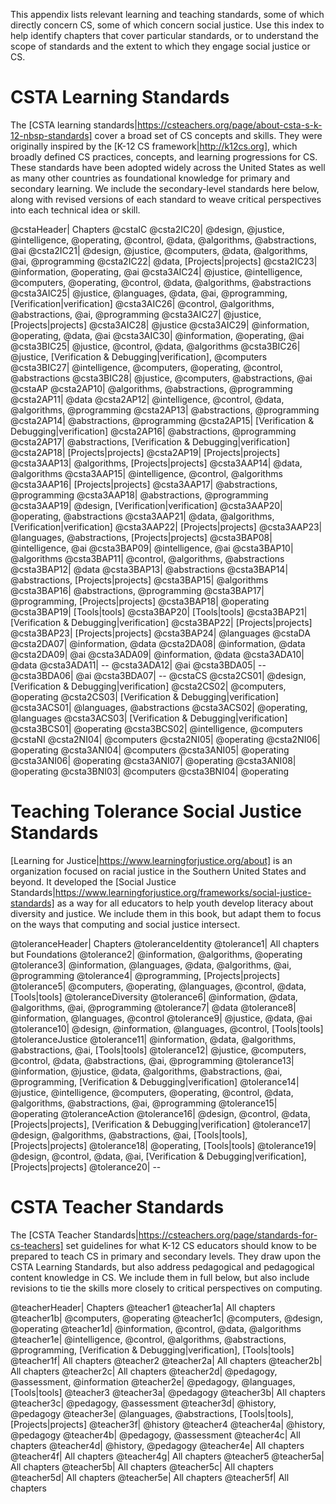 This appendix lists relevant learning and teaching standards, some of which directly concern CS, some of which concern social justice. Use this index to help identify chapters that cover particular standards, or to understand the scope of standards and the extent to which they engage social justice or CS.


# CSTA Learning Standards

The [CSTA learning standards|https://csteachers.org/page/about-csta-s-k-12-nbsp-standards] cover a broad set of CS concepts and skills. They were originally inspired by the [K-12 CS framework|http://k12cs.org], which broadly defined CS practices, concepts, and learning progressions for CS. These standards have been adopted widely across the United States as well as many other countries as foundational knowledge for primary and secondary learning. We include the secondary-level standards here below, along with revised versions of each standard to weave critical perspectives into each technical idea or skill.

@cstaHeader| Chapters
@cstaIC
@csta2IC20| @design, @justice, @intelligence, @operating, @control, @data, @algorithms, @abstractions, @ai
@csta2IC21| @design, @justice, @computers, @data, @algorithms, @ai, @programming
@csta2IC22| @data, [Projects|projects]
@csta2IC23| @information, @operating, @ai
@csta3AIC24| @justice, @intelligence, @computers, @operating, @control, @data, @algorithms, @abstractions
@csta3AIC25| @justice, @languages, @data, @ai, @programming, [Verification|verification]
@csta3AIC26| @control, @algorithms, @abstractions, @ai, @programming
@csta3AIC27| @justice, [Projects|projects]
@csta3AIC28| @justice
@csta3AIC29| @information, @operating, @data, @ai
@csta3AIC30| @information, @operating, @ai
@csta3BIC25| @justice, @control, @data, @algorithms
@csta3BIC26| @justice, [Verification & Debugging|verification], @computers
@csta3BIC27| @intelligence, @computers, @operating, @control, @abstractions
@csta3BIC28| @justice, @computers, @abstractions, @ai
@cstaAP
@csta2AP10| @algorithms, @abstractions, @programming
@csta2AP11| @data
@csta2AP12| @intelligence, @control, @data, @algorithms, @programming
@csta2AP13| @abstractions, @programming
@csta2AP14| @abstractions, @programming
@csta2AP15| [Verification & Debugging|verification]
@csta2AP16| @abstractions, @programming
@csta2AP17| @abstractions, [Verification & Debugging|verification]
@csta2AP18| [Projects|projects]
@csta2AP19| [Projects|projects]
@csta3AAP13| @algorithms, [Projects|projects]
@csta3AAP14| @data, @algorithms
@csta3AAP15| @intelligence, @control, @algorithms
@csta3AAP16| [Projects|projects]
@csta3AAP17| @abstractions, @programming
@csta3AAP18| @abstractions, @programming
@csta3AAP19| @design, [Verification|verification]
@csta3AAP20| @operating, @abstractions
@csta3AAP21| @data, @algorithms, [Verification|verification]
@csta3AAP22| [Projects|projects]
@csta3AAP23| @languages, @abstractions, [Projects|projects]
@csta3BAP08| @intelligence, @ai
@csta3BAP09| @intelligence, @ai
@csta3BAP10| @algorithms
@csta3BAP11| @control, @algorithms, @abstractions
@csta3BAP12| @data
@csta3BAP13| @abstractions
@csta3BAP14| @abstractions, [Projects|projects]
@csta3BAP15| @algorithms
@csta3BAP16| @abstractions, @programming
@csta3BAP17| @programming, [Projects|projects]
@csta3BAP18| @operating
@csta3BAP19| [Tools|tools]
@csta3BAP20| [Tools|tools]
@csta3BAP21| [Verification & Debugging|verification]
@csta3BAP22| [Projects|projects]
@csta3BAP23| [Projects|projects]
@csta3BAP24| @languages
@cstaDA
@csta2DA07| @information, @data
@csta2DA08| @information, @data
@csta2DA09| @ai
@csta3ADA09| @information, @data
@csta3ADA10| @data
@csta3ADA11| --
@csta3ADA12| @ai
@csta3BDA05| --
@csta3BDA06| @ai
@csta3BDA07| --
@cstaCS
@csta2CS01| @design, [Verification & Debugging|verification]
@csta2CS02| @computers, @operating
@csta2CS03| [Verification & Debugging|verification]
@csta3ACS01| @languages, @abstractions
@csta3ACS02| @operating, @languages
@csta3ACS03| [Verification & Debugging|verification]
@csta3BCS01| @operating
@csta3BCS02| @intelligence, @computers
@cstaNI
@csta2NI04| @computers
@csta2NI05| @operating
@csta2NI06| @operating
@csta3ANI04| @computers
@csta3ANI05| @operating
@csta3ANI06| @operating
@csta3ANI07| @operating
@csta3ANI08| @operating
@csta3BNI03| @computers
@csta3BNI04| @operating

# Teaching Tolerance Social Justice Standards

[Learning for Justice|https://www.learningforjustice.org/about] is an organization focused on racial justice in the Southern United States and beyond. It developed the [Social Justice Standards|https://www.learningforjustice.org/frameworks/social-justice-standards] as a way for all educators to help youth develop literacy about diversity and justice. We include them in this book, but adapt them to focus on the ways that computing and social justice intersect.

@toleranceHeader| Chapters
@toleranceIdentity
@tolerance1| All chapters but Foundations
@tolerance2| @information, @algorithms, @operating
@tolerance3| @information, @languages, @data, @algorithms, @ai, @programming
@tolerance4| @programming, [Projects|projects]
@tolerance5| @computers, @operating, @languages, @control, @data, [Tools|tools]
@toleranceDiversity
@tolerance6| @information, @data, @algorithms, @ai, @programming
@tolerance7| @data
@tolerance8| @information, @languages, @control
@tolerance9| @justice, @data, @ai
@tolerance10| @design, @information, @languages, @control, [Tools|tools]
@toleranceJustice
@tolerance11| @information, @data, @algorithms, @abstractions, @ai, [Tools|tools]
@tolerance12| @justice, @computers, @control, @data, @abstractions, @ai, @programming
@tolerance13| @information, @justice, @data, @algorithms, @abstractions, @ai, @programming, [Verification & Debugging|verification]
@tolerance14| @justice, @intelligence, @computers, @operating, @control, @data, @algorithms, @abstractions, @ai, @programming
@tolerance15| @operating
@toleranceAction
@tolerance16| @design, @control, @data, [Projects|projects], [Verification & Debugging|verification]
@tolerance17| @design, @algorithms, @abstractions, @ai, [Tools|tools], [Projects|projects]
@tolerance18| @operating, [Tools|tools]
@tolerance19| @design, @control, @data, @ai, [Verification & Debugging|verification], [Projects|projects]
@tolerance20| --

# CSTA Teacher Standards

The [CSTA Teacher Standards|https://csteachers.org/page/standards-for-cs-teachers] set guidelines for what K-12 CS educators should know to be prepared to teach CS in primary and secondary levels. They draw upon the CSTA Learning Standards, but also address pedagogical and pedagogical content knowledge in CS. We include them in full below, but also include revisions to tie the skills more closely to critical perspectives on computing.

@teacherHeader| Chapters
@teacher1
@teacher1a| All chapters
@teacher1b| @computers, @operating
@teacher1c| @computers, @design, @operating
@teacher1d| @information, @control, @data, @algorithms
@teacher1e| @intelligence, @control, @algorithms, @abstractions, @programming, [Verification & Debugging|verification], [Tools|tools]
@teacher1f| All chapters
@teacher2
@teacher2a| All chapters
@teacher2b| All chapters
@teacher2c| All chapters
@teacher2d| @pedagogy, @assessment, @information
@teacher2e| @pedagogy, @languages, [Tools|tools]
@teacher3
@teacher3a| @pedagogy
@teacher3b| All chapters
@teacher3c| @pedagogy, @assessment
@teacher3d| @history, @pedagogy
@teacher3e| @languages, @abstractions, [Tools|tools], [Projects|projects]
@teacher3f| @history
@teacher4
@teacher4a| @history, @pedagogy
@teacher4b| @pedagogy, @assessment
@teacher4c| All chapters
@teacher4d| @history, @pedagogy
@teacher4e| All chapters
@teacher4f| All chapters
@teacher4g| All chapters
@teacher5
@teacher5a| All chapters
@teacher5b| All chapters
@teacher5c| All chapters
@teacher5d| All chapters
@teacher5e| All chapters
@teacher5f| All chapters